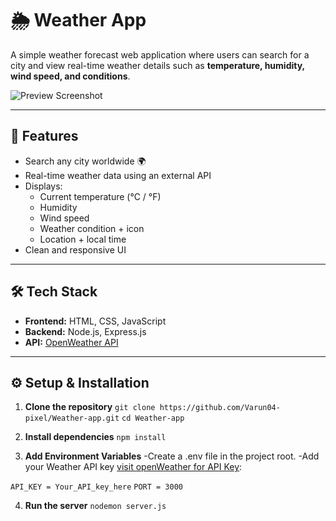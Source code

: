 # 🌦️ Weather App

A simple weather forecast web application where users can search for a city and view real-time weather details such as **temperature, humidity, wind speed, and conditions**.  

![Preview Screenshot](./weather.png)

---

## 🚀 Features
- Search any city worldwide 🌍
- Real-time weather data using an external API
- Displays:
  - Current temperature (°C / °F)
  - Humidity
  - Wind speed
  - Weather condition + icon
  - Location + local time
- Clean and responsive UI  

---

## 🛠️ Tech Stack
- **Frontend:** HTML, CSS, JavaScript  
- **Backend:** Node.js, Express.js  
- **API:** [OpenWeather API](https://openweathermap.org/)

---

## ⚙️ Setup & Installation

1. **Clone the repository**
   `git clone https://github.com/Varun04-pixel/Weather-app.git`
   `cd Weather-app`

2. **Install dependencies**
    `npm install`

3. **Add Environment Variables**
  -Create a .env file in the project root.
  -Add your Weather API key [visit openWeather for API Key](https://openweathermap.org/):

  `API_KEY = Your_API_key_here`
  `PORT = 3000`

4. **Run the server**
  `nodemon server.js`
